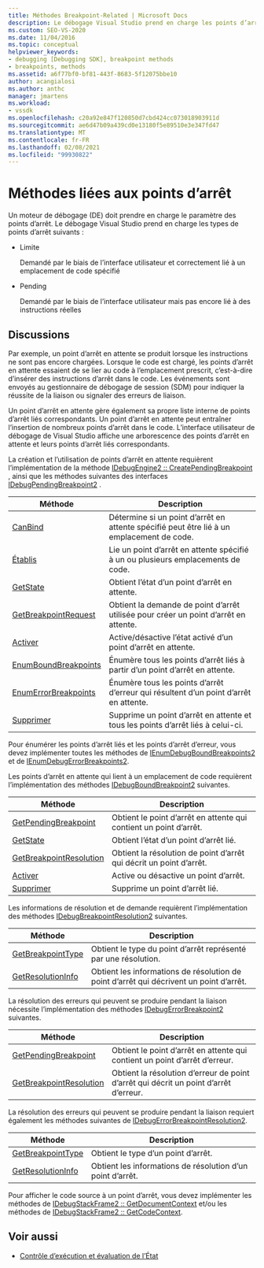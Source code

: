 ```yaml
---
title: Méthodes Breakpoint-Related | Microsoft Docs
description: Le débogage Visual Studio prend en charge les points d’arrêt liés, qui sont liés avec succès à un emplacement dans le code, et les points d’arrêt en attente, qui ne sont pas encore liés.
ms.custom: SEO-VS-2020
ms.date: 11/04/2016
ms.topic: conceptual
helpviewer_keywords:
- debugging [Debugging SDK], breakpoint methods
- breakpoints, methods
ms.assetid: a6f77bf0-bf81-443f-8683-5f12075bbe10
author: acangialosi
ms.author: anthc
manager: jmartens
ms.workload:
- vssdk
ms.openlocfilehash: c20a92e847f120850d7cbd424cc073018903911d
ms.sourcegitcommit: ae6d47b09a439cd0e13180f5e89510e3e347fd47
ms.translationtype: MT
ms.contentlocale: fr-FR
ms.lasthandoff: 02/08/2021
ms.locfileid: "99930822"
---
```

# <a name="breakpoint-related-methods"></a>Méthodes liées aux points d’arrêt
Un moteur de débogage (DE) doit prendre en charge le paramètre des points d’arrêt. Le débogage Visual Studio prend en charge les types de points d’arrêt suivants :

- Limite

     Demandé par le biais de l’interface utilisateur et correctement lié à un emplacement de code spécifié

- Pending

     Demandé par le biais de l’interface utilisateur mais pas encore lié à des instructions réelles

## <a name="discussion"></a>Discussions
 Par exemple, un point d’arrêt en attente se produit lorsque les instructions ne sont pas encore chargées. Lorsque le code est chargé, les points d’arrêt en attente essaient de se lier au code à l’emplacement prescrit, c’est-à-dire d’insérer des instructions d’arrêt dans le code. Les événements sont envoyés au gestionnaire de débogage de session (SDM) pour indiquer la réussite de la liaison ou signaler des erreurs de liaison.

 Un point d’arrêt en attente gère également sa propre liste interne de points d’arrêt liés correspondants. Un point d’arrêt en attente peut entraîner l’insertion de nombreux points d’arrêt dans le code. L’interface utilisateur de débogage de Visual Studio affiche une arborescence des points d’arrêt en attente et leurs points d’arrêt liés correspondants.

 La création et l’utilisation de points d’arrêt en attente requièrent l’implémentation de la méthode [IDebugEngine2 :: CreatePendingBreakpoint](../../extensibility/debugger/reference/idebugengine2-creatependingbreakpoint.md) , ainsi que les méthodes suivantes des interfaces [IDebugPendingBreakpoint2](../../extensibility/debugger/reference/idebugpendingbreakpoint2.md) .

|Méthode|Description|
|------------|-----------------|
|[CanBind](../../extensibility/debugger/reference/idebugpendingbreakpoint2-canbind.md)|Détermine si un point d’arrêt en attente spécifié peut être lié à un emplacement de code.|
|[Établis](../../extensibility/debugger/reference/idebugpendingbreakpoint2-bind.md)|Lie un point d’arrêt en attente spécifié à un ou plusieurs emplacements de code.|
|[GetState](../../extensibility/debugger/reference/idebugpendingbreakpoint2-getstate.md)|Obtient l’état d’un point d’arrêt en attente.|
|[GetBreakpointRequest](../../extensibility/debugger/reference/idebugpendingbreakpoint2-getbreakpointrequest.md)|Obtient la demande de point d’arrêt utilisée pour créer un point d’arrêt en attente.|
|[Activer](../../extensibility/debugger/reference/idebugpendingbreakpoint2-enable.md)|Active/désactive l’état activé d’un point d’arrêt en attente.|
|[EnumBoundBreakpoints](../../extensibility/debugger/reference/idebugpendingbreakpoint2-enumboundbreakpoints.md)|Énumère tous les points d’arrêt liés à partir d’un point d’arrêt en attente.|
|[EnumErrorBreakpoints](../../extensibility/debugger/reference/idebugpendingbreakpoint2-enumerrorbreakpoints.md)|Énumère tous les points d’arrêt d’erreur qui résultent d’un point d’arrêt en attente.|
|[Supprimer](../../extensibility/debugger/reference/idebugpendingbreakpoint2-delete.md)|Supprime un point d’arrêt en attente et tous les points d’arrêt liés à celui-ci.|

 Pour énumérer les points d’arrêt liés et les points d’arrêt d’erreur, vous devez implémenter toutes les méthodes de [IEnumDebugBoundBreakpoints2](../../extensibility/debugger/reference/ienumdebugboundbreakpoints2.md) et de [IEnumDebugErrorBreakpoints2](../../extensibility/debugger/reference/ienumdebugerrorbreakpoints2.md).

 Les points d’arrêt en attente qui lient à un emplacement de code requièrent l’implémentation des méthodes [IDebugBoundBreakpoint2](../../extensibility/debugger/reference/idebugboundbreakpoint2.md) suivantes.

|Méthode|Description|
|------------|-----------------|
|[GetPendingBreakpoint](../../extensibility/debugger/reference/idebugboundbreakpoint2-getpendingbreakpoint.md)|Obtient le point d’arrêt en attente qui contient un point d’arrêt.|
|[GetState](../../extensibility/debugger/reference/idebugboundbreakpoint2-getstate.md)|Obtient l’état d’un point d’arrêt lié.|
|[GetBreakpointResolution](../../extensibility/debugger/reference/idebugboundbreakpoint2-getbreakpointresolution.md)|Obtient la résolution de point d’arrêt qui décrit un point d’arrêt.|
|[Activer](../../extensibility/debugger/reference/idebugboundbreakpoint2-enable.md)|Active ou désactive un point d’arrêt.|
|[Supprimer](../../extensibility/debugger/reference/idebugboundbreakpoint2-delete.md)|Supprime un point d’arrêt lié.|

 Les informations de résolution et de demande requièrent l’implémentation des méthodes [IDebugBreakpointResolution2](../../extensibility/debugger/reference/idebugbreakpointresolution2.md) suivantes.

|Méthode|Description|
|------------|-----------------|
|[GetBreakpointType](../../extensibility/debugger/reference/idebugbreakpointresolution2-getbreakpointtype.md)|Obtient le type du point d’arrêt représenté par une résolution.|
|[GetResolutionInfo](../../extensibility/debugger/reference/idebugbreakpointresolution2-getresolutioninfo.md)|Obtient les informations de résolution de point d’arrêt qui décrivent un point d’arrêt.|

 La résolution des erreurs qui peuvent se produire pendant la liaison nécessite l’implémentation des méthodes [IDebugErrorBreakpoint2](../../extensibility/debugger/reference/idebugerrorbreakpoint2.md) suivantes.

|Méthode|Description|
|------------|-----------------|
|[GetPendingBreakpoint](../../extensibility/debugger/reference/idebugerrorbreakpoint2-getpendingbreakpoint.md)|Obtient le point d’arrêt en attente qui contient un point d’arrêt d’erreur.|
|[GetBreakpointResolution](../../extensibility/debugger/reference/idebugerrorbreakpoint2-getbreakpointresolution.md)|Obtient la résolution d’erreur de point d’arrêt qui décrit un point d’arrêt d’erreur.|

 La résolution des erreurs qui peuvent se produire pendant la liaison requiert également les méthodes suivantes de [IDebugErrorBreakpointResolution2](../../extensibility/debugger/reference/idebugerrorbreakpointresolution2.md).

|Méthode|Description|
|------------|-----------------|
|[GetBreakpointType](../../extensibility/debugger/reference/idebugerrorbreakpointresolution2-getbreakpointtype.md)|Obtient le type d’un point d’arrêt.|
|[GetResolutionInfo](../../extensibility/debugger/reference/idebugerrorbreakpointresolution2-getresolutioninfo.md)|Obtient les informations de résolution d’un point d’arrêt.|

 Pour afficher le code source à un point d’arrêt, vous devez implémenter les méthodes de [IDebugStackFrame2 :: GetDocumentContext](../../extensibility/debugger/reference/idebugstackframe2-getdocumentcontext.md) et/ou les méthodes de [IDebugStackFrame2 :: GetCodeContext](../../extensibility/debugger/reference/idebugstackframe2-getcodecontext.md).

## <a name="see-also"></a>Voir aussi
- [Contrôle d’exécution et évaluation de l’État](../../extensibility/debugger/execution-control-and-state-evaluation.md)
